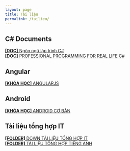 ```yaml
---
layout: page
title: Tài liệu
permalink: /tailieu/
---
```

<h2><b>C# Documents</b></h2>


<a href="https://luongchung.github.io/doc/NgonngulaptrinhCSharp.pdf">
<b>[DOC]</b> Ngôn ngữ lập trình C#</a> 
<BR>

<a href="https://luongchung.github.io/doc/PROFESSIONALCsharp.pdf">
<b>[DOC]</b> PROFESSIONAL PROGRAMMING FOR REAL LIFE C# </a> 
<BR>



<h2><b>Angular</b></h2>
<a href="https://drive.google.com/drive/folders/12soFdhKeBZ5-pDZwhyvZNSquVLJx9B7m?usp=sharing">
<b>[KHÓA HỌC]</b> ANGULARJS </a> 
<BR>



<h2><b>Android</b></h2>
<a href="https://drive.google.com/drive/folders/1ANVIFFXGIYEfCn5ACkVE1znDDwVFNzzT?usp=sharing">
<b>[KHÓA HỌC]</b> ANDROID CƠ BẢN </a> 
<BR>




<h2><b>Tài liệu tổng hợp IT</b></h2>
<a href="https://drive.google.com/drive/folders/0B0_8KhDA4TFyTkRORnA1UFk1dzQ?usp=sharing">
<b>[FOLDER]</b> DOWN TÀI LIỆU TỔNG HỢP IT </a> 
<BR>

<a href="https://drive.google.com/drive/folders/0ByWO0aO1eI_MN1BEd3VNRUZENkU?usp=sharing">
<b>[FOLDER]</b> TÀI LIỆU TỔNG HỢP TIẾNG ANH </a> 
<BR>
